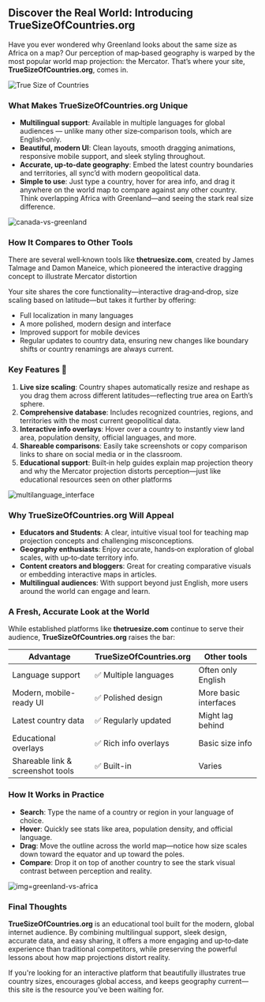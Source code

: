 ## Discover the Real World: Introducing **TrueSizeOfCountries.org**

Have you ever wondered why Greenland looks about the same size as Africa on a map? Our perception of map‐based geography is warped by the most popular world map projection: the Mercator. That’s where your site, **TrueSizeOfCountries.org**, comes in.

![True Size of Countries](https://truesizeofcountries.org/imgs/blogs/homepage_screenshot.png)

### What Makes TrueSizeOfCountries.org Unique

* **Multilingual support**: Available in multiple languages for global audiences — unlike many other size‑comparison tools, which are English‑only.
* **Beautiful, modern UI**: Clean layouts, smooth dragging animations, responsive mobile support, and sleek styling throughout.
* **Accurate, up‑to‑date geography**: Embed the latest country boundaries and territories, all sync’d with modern geopolitical data.
* **Simple to use**: Just type a country, hover for area info, and drag it anywhere on the world map to compare against any other country. Think overlapping Africa with Greenland—and seeing the stark real size difference.

![canada-vs-greenland](https://truesizeofcountries.org/imgs/blogs/drag_and_compare_screenshot.png)


### How It Compares to Other Tools

There are several well‑known tools like **thetruesize.com**, created by James Talmage and Damon Maneice, which pioneered the interactive dragging concept to illustrate Mercator distortion

Your site shares the core functionality—interactive drag‑and‑drop, size scaling based on latitude—but takes it further by offering:

* Full localization in many languages
* A more polished, modern design and interface
* Improved support for mobile devices
* Regular updates to country data, ensuring new changes like boundary shifts or country renamings are always current.

### Key Features 🌟

1. **Live size scaling**: Country shapes automatically resize and reshape as you drag them across different latitudes—reflecting true area on Earth’s sphere.
2. **Comprehensive database**: Includes recognized countries, regions, and territories with the most current geopolitical data.
3. **Interactive info overlays**: Hover over a country to instantly view land area, population density, official languages, and more.
4. **Shareable comparisons**: Easily take screenshots or copy comparison links to share on social media or in the classroom.
5. **Educational support**: Built‑in help guides explain map projection theory and why the Mercator projection distorts perception—just like educational resources seen on other platforms 

![multilanguage_interface](https://truesizeofcountries.org/imgs/blogs/multilanguage_interface_screenshot.png)

### Why TrueSizeOfCountries.org Will Appeal

* **Educators and Students**: A clear, intuitive visual tool for teaching map projection concepts and challenging misconceptions.
* **Geography enthusiasts**: Enjoy accurate, hands‑on exploration of global scales, with up‑to‑date territory info.
* **Content creators and bloggers**: Great for creating comparative visuals or embedding interactive maps in articles.
* **Multilingual audiences**: With support beyond just English, more users around the world can engage and learn.

### A Fresh, Accurate Look at the World

While established platforms like **thetruesize.com** continue to serve their audience, **TrueSizeOfCountries.org** raises the bar:

| Advantage                         | TrueSizeOfCountries.org | Other tools           |
|-----------------------------------|-------------------------|-----------------------|
| Language support                  | ✅ Multiple languages   | Often only English    |
| Modern, mobile-ready UI           | ✅ Polished design      | More basic interfaces |
| Latest country data               | ✅ Regularly updated    | Might lag behind      |
| Educational overlays              | ✅ Rich info overlays   | Basic size info       |
| Shareable link & screenshot tools | ✅ Built-in             | Varies   

### How It Works in Practice

* **Search**: Type the name of a country or region in your language of choice.
* **Hover**: Quickly see stats like area, population density, and official language.
* **Drag**: Move the outline across the world map—notice how size scales down toward the equator and up toward the poles.
* **Compare**: Drop it on top of another country to see the stark visual contrast between perception and reality.

![img=greenland-vs-africa](https://truesizeofcountries.org/imgs/blogs/compare_greenland_africa_screenshot.png)

### Final Thoughts

**TrueSizeOfCountries.org** is an educational tool built for the modern, global internet audience. By combining multilingual support, sleek design, accurate data, and easy sharing, it offers a more engaging and up‑to‑date experience than traditional competitors, while preserving the powerful lessons about how map projections distort reality.

If you're looking for an interactive platform that beautifully illustrates true country sizes, encourages global access, and keeps geography current—this site is the resource you’ve been waiting for.